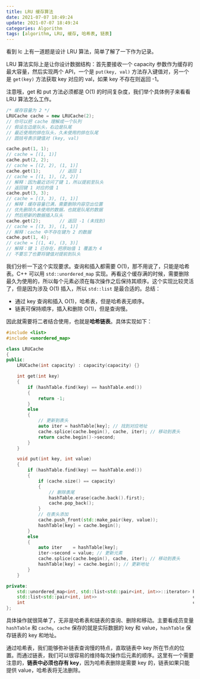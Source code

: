 ```yaml
---
title: LRU 缓存算法
date: 2021-07-07 18:49:24
update: 2021-07-07 18:49:24
categories: Algorithm
tags: [algorithm, LRU, 缓存, 哈希表, 链表]
---
```


看到 lc 上有一道题是设计 LRU 算法，简单了解了一下作为记录。

<!-- more -->

LRU 算法实际上是让你设计数据结构：首先要接收一个 capacity 参数作为缓存的最大容量，然后实现两个 API，一个是 `put(key, val)` 方法存入键值对，另一个是 `get(key)` 方法获取 key 对应的 val，如果 key 不存在则返回 -1。

注意哦，get 和 put 方法必须都是 O(1) 的时间复杂度，我们举个具体例子来看看 LRU 算法怎么工作。

```c++
/* 缓存容量为 2 */
LRUCache cache = new LRUCache(2);
// 你可以把 cache 理解成一个队列
// 假设左边是队头，右边是队尾
// 最近使用的排在队头，久未使用的排在队尾
// 圆括号表示键值对 (key, val)

cache.put(1, 1);
// cache = [(1, 1)]
cache.put(2, 2);
// cache = [(2, 2), (1, 1)]
cache.get(1);       // 返回 1
// cache = [(1, 1), (2, 2)]
// 解释：因为最近访问了键 1，所以提前至队头
// 返回键 1 对应的值 1
cache.put(3, 3);
// cache = [(3, 3), (1, 1)]
// 解释：缓存容量已满，需要删除内容空出位置
// 优先删除久未使用的数据，也就是队尾的数据
// 然后把新的数据插入队头
cache.get(2);       // 返回 -1 (未找到)
// cache = [(3, 3), (1, 1)]
// 解释：cache 中不存在键为 2 的数据
cache.put(1, 4);    
// cache = [(1, 4), (3, 3)]
// 解释：键 1 已存在，把原始值 1 覆盖为 4
// 不要忘了也要将键值对提前到队头
```

我们分析一下这个实现要求。查询和插入都需要 O(1)，那不用说了，只能是哈希表。C++ 可以用 `std::unordered_map` 实现。再看这个缓存满的时候，需要删除最久为使用的，所以每个元素必须在每次操作之后保持其顺序。这个实现比较灵活了，但是因为涉及 O(1) 插入，所以 `std::list` 是最合适的。总结：

* 通过 key 查询和插入 O(1)，哈希表，但是哈希表无顺序。
* 链表可保持顺序，插入和删除 O(1)，但是查询慢。

因此就需要将二者结合使用，也就是**哈希链表**。具体实现如下：

```c++
#include <list>
#include <unordered_map>

class LRUCache
{
public:
    LRUCache(int capacity) : capacity(capacity) {}

    int get(int key)
    {
        if (hashTable.find(key) == hashTable.end())
        {
            return -1;
        }
        else
        {
            // 更新到表头
            auto iter = hashTable[key]; // 找到对应地址
            cache.splice(cache.begin(), cache, iter); // 移动到表头
            return cache.begin()->second;
        }
    }

    void put(int key, int value)
    {
        if (hashTable.find(key) == hashTable.end())
        {
            if (cache.size() == capacity)
            {
                // 删除表尾
                hashTable.erase(cache.back().first);
                cache.pop_back();
            }
            // 在表头添加
            cache.push_front(std::make_pair(key, value));
            hashTable[key] = cache.begin();
        }
        else
        {
            auto iter    = hashTable[key];
            iter->second = value; // 更新元素
            cache.splice(cache.begin(), cache, iter); // 移动到表头
            hashTable[key] = cache.begin(); // 更新地址
        }
    }

private:
    std::unordered_map<int, std::list<std::pair<int, int>>::iterator> hashTable;
    std::list<std::pair<int, int>>                                    cache; // key, value
    int                                                               capacity = 0;
};
```

具体操作就很简单了，无非是哈希表和链表的查询、删除和移动。主要看成员变量 `hashTable` 和 `cache`。`cache` 保存的就是实际数据的 key 和 value，`hashTable` 保存链表的 key 和地址。

通过哈希表，我们能够弥补链表查询慢的特点，直取链表中 key 所在节点的位置。而通过链表，我们可以很容易的维持每次操作后元素的顺序。这里有一个需要注意的，**链表中必须也存有 key**，因为哈希表删除是需要 key 的，链表如果只能提供 value，哈希表将无法删除。

